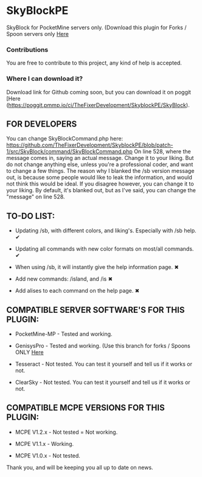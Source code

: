 # SkyBlockPE
SkyBlock for PocketMine servers only. (Download this plugin for Forks / Spoon servers only [Here](https://github.com/TheFixerDevelopment/SkyblockPE)

### Contributions
You are free to contribute to this project, any kind of help is accepted.
### Where I can download it?
Download link for Github coming soon, but you can download it on poggit [Here (https://poggit.pmmp.io/ci/TheFixerDevelopment/SkyblockPE/SkyBlock).



## FOR DEVELOPERS

You can change SkyBlockCommand.php here:
https://github.com/TheFixerDevelopment/SkyblockPE/blob/patch-1/src/SkyBlock/command/SkyBlockCommand.php
On line 528, where the message comes in, saying an actual message.
Change it to your liking. But do not change anything else, unless you're a professional coder, and want to change a few things.
The reason why I blanked the /sb version message out, is because some people would like to leak the information, and would not think this would be ideal. If you disagree however, you can change it to your liking. By default, it's blanked out, but as I've said, you can change the "message" on line 528.


## TO-DO LIST:

* Updating /sb, with different colors, and liking's. Especially with /sb help. ✔

* Updating all commands with new color formats on most/all commands. ✔

* When using /sb, it will instantly give the help information page. ✖

* Add new commands: /island, and /is ✖

* Add alises to each command on the help page. ✖


## COMPATIBLE SERVER SOFTWARE'S FOR THIS PLUGIN:

* PocketMine-MP - Tested and working.

* GenisysPro - Tested and working. (Use this branch for forks / Spoons ONLY [Here](https://github.com/TheFixerDevelopment/SkyblockPE)

* Tesseract - Not tested. You can test it yourself and tell us if it works or not.

* ClearSky - Not tested. You can test it yourself and tell us if it works or not.


## COMPATIBLE MCPE VERSIONS FOR THIS PLUGIN:

* MCPE V1.2.x - Not tested = Not working.

* MCPE V1.1.x - Working.

* MCPE V1.0.x - Not tested.

Thank you, and will be keeping you all up to date on news.
